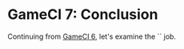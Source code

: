 # GameCI 7: Conclusion

Continuing from [GameCI 6](gameci-6_windows.html), let's examine the `` job.

